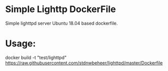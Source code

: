 # Simple Lighttp DockerFile
Simple lighttpd server Ubuntu 18.04 based dockerfile.

# Usage:
docker build -t "test/lighttpd" https://raw.githubusercontent.com/stdnwbeheer/lighttpd/master/Dockerfile

